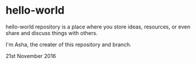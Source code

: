 # hello-world
hello-world repository is a place where you store ideas, resources, or even share and discuss things with others.

I'm Asha, the creater of this repository and branch.

21st November 2016
